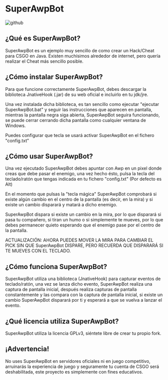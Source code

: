 # SuperAwpBot

![github](https://i.ibb.co/nD9Xhpx/Super-Awp-Bot.gif)

## ¿Qué es SuperAwpBot?

SuperAwpBot es un ejemplo muy sencillo de como crear un Hack/Cheat para CSGO en Java. Existen muchísimos alrededor de internet, pero quería realizar el Cheat más sencillo posible.

## ¿Cómo instalar SuperAwpBot?

Para que funcione correctamente SuperAwpBot, debes descargar la biblioteca JnativeHook (.jar) de su web oficial e incluirlo en tu jdk/jre.

Una vez instalada dicha biblioteca, es tan sencillo como ejecutar "ejecutar SuperAwpBot.bat" y seguir las instrucciones que aparecen en pantalla, 
mientras la pantalla negra siga abierta, SuperAwpBot seguira funcionando, se puede cerrar cerrando dicha pantalla como cualquier ventana de Windows.

Puedes configurar que tecla se usará activar SuperAwpBot en el fichero "config.txt"

## ¿Cómo usar SuperAwpBot?

Una vez ejecutado SuperAwpBot debes apuntar con Awp en un pixel donde creas que debe pasar el enemigo, una vez hecho ésto, pulsa la tecla del teclado/ratón que tengas indicada en tu fichero "config.txt" (Por defecto es Alt)

En el momento que pulsas la "tecla mágica" SuperAwpBot comprobará si existe algún cambio en el centro de la pantalla (es decir, en la mira) y si existe un cambio disparará y matará a dicho enemigo.

SuperAwpBot dispara si existe un cambio en la mira, por lo que disparará si pasa tu compañero, si tiran un humo o si simplemente te mueves, por lo que debes permanecer quieto esperando que el enemigo pase por el centro de la pantalla.

ACTUALIZACIÓN: AHORA PUEDES MOVER LA MIRA PARA CAMBIAR EL PICK SIN QUE SuperAwpBot DISPARE, PERO RECUERDA QUE DISPARARÁ SI TE MUEVES CON EL TECLADO.

## ¿Cómo funciona SuperAwpBot?

SuperAwpBot utiliza una biblioteca (JnativeHook) para capturar eventos de teclado/ratón, una vez se lanza dicho evento, SuperAwpBot realiza una captura de pantalla inicial, después realiza capturas de pantalla constantemente y las compara con la captura de pantalla inicial, si existe un cambio SuperAwpBot disparará por ti y esperará a que se vuelva a lanzar el evento.

## ¿Qué licencia utiliza SuperAwpBot?

SuperAwpBot utiliza la licencia GPLv3, siéntete libre de crear tu propio fork.

## ¡Advertencia!

No uses SuperAwpBot en servidores oficiales ni en juego competitivo, arruinarás la experiencia de juego y seguramente tu cuenta de CSGO será deshabilitada, este proyecto es simplemente con fines educativos.
